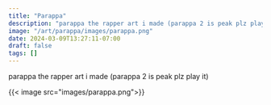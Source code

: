 ```yaml
---
title: "Parappa"
description: "parappa the rapper art i made (parappa 2 is peak plz play it)"
image: "/art/parappa/images/parappa.png"
date: 2024-03-09T13:27:11-07:00
draft: false
tags: []
---
```


parappa the rapper art i made (parappa 2 is peak plz play it)

{{< image src="images/parappa.png">}}